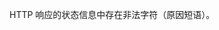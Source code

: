 <!-- YAML
added: v9.0.0
removed: v10.0.0
-->

HTTP 响应的状态信息中存在非法字符（原因短语）。

<a id="ERR_HTTP_REQUEST_TIMEOUT"></a>
